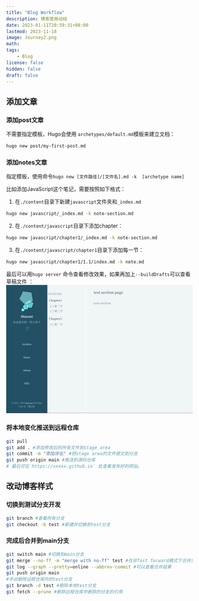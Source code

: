 ```yaml
---
title: "Blog Workflow"
description: 博客使用动线
date: 2023-01-11T20:59:31+08:00
lastmod: 2023-11-18
image: Journey2.png
math: 
tags:
    - Blog
license: false
hidden: false
draft: false
---
```


## 添加文章

### 添加post文章
不需要指定模板，Hugo会使用 `archetypes/default.md`模板来建立文档：
```bash
hugo new post/my-first-post.md
```
### 添加notes文章

指定模板，使用命令`hugo new [文件路径]/[文件名].md -k  [archetype name]`

比如添加JavaScript这个笔记，需要按照如下格式：

1. 在`./content`目录下新建`javascript`文件夹和`_index.md`

```bash
hugo new javascript/_index.md -k note-section.md
```

2. 在`./content/javascript`目录下添加chapter：
```bash
hugo new javascript/chapter1/_index.md -k note-section.md
```

3. 在`./content/javascript/chapter1`目录下添加每一节：
```bash
hugo new javascript/chapter1/1.1/index.md -k note.md
```
最后可以用`hugo server` 命令查看修改效果，如果再加上`--buildDrafts`可以查看草稿文件 ：
![sample note](sample.png)


### 将本地变化推送到远程仓库

```bash
git pull
git add . #添加修改后的所有文件到stage area
git commit -m "添加评论" #把stage area的文件提交到分支
git push origin main #推送到源码仓库
# 最后可在`https://xxxxx.github.io` 处查看发布好的网站。
```


## 改动博客样式

### 切换到测试分支开发
```bash
git branch #查看所有分支
git checkout -b test #新建并切换到test分支
```

### 完成后合并到main分支
```bash
git switch main #切换到main分支
git merge --no-ff -m "merge with no-ff" test #在非fast forward模式下合并分支
git log --graph --pretty=online --abbrev-commit #可以查看合并结果
git push origin main 
#手动删除远程仓库内的test分支
git branch -d test #删除本地test分支
git fetch --prune #删除远程仓库中删除的分支的引用
```
